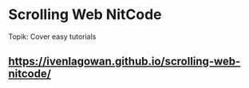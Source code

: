 # Scrolling Web NitCode

Topik: Cover easy tutorials

## https://ivenlagowan.github.io/scrolling-web-nitcode/